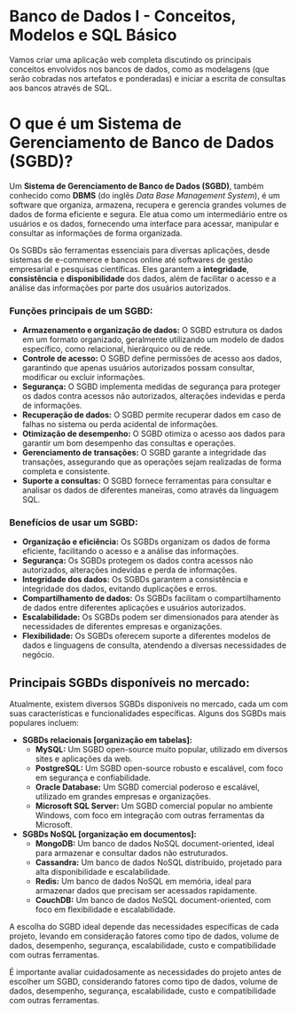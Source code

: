 # Banco de Dados I - Conceitos, Modelos e SQL Básico

Vamos criar uma aplicação web completa discutindo os principais conceitos envolvidos nos bancos de dados, como as modelagens (que serão cobradas nos artefatos e ponderadas) e iniciar a escrita de consultas aos bancos através de SQL.

# O que é um Sistema de Gerenciamento de Banco de Dados (SGBD)?

Um **Sistema de Gerenciamento de Banco de Dados (SGBD)**, também conhecido como **DBMS** (do inglês *Data Base Management System*), é um software que organiza, armazena, recupera e gerencia grandes volumes de dados de forma eficiente e segura. Ele atua como um intermediário entre os usuários e os dados, fornecendo uma interface para acessar, manipular e consultar as informações de forma organizada.

Os SGBDs são ferramentas essenciais para diversas aplicações, desde sistemas de e-commerce e bancos online até softwares de gestão empresarial e pesquisas científicas. Eles garantem a **integridade**, **consistência** e **disponibilidade** dos dados, além de facilitar o acesso e a análise das informações por parte dos usuários autorizados.

### Funções principais de um SGBD:

* **Armazenamento e organização de dados:** O SGBD estrutura os dados em um formato organizado, geralmente utilizando um modelo de dados específico, como relacional, hierárquico ou de rede.
* **Controle de acesso:** O SGBD define permissões de acesso aos dados, garantindo que apenas usuários autorizados possam consultar, modificar ou excluir informações.
* **Segurança:** O SGBD implementa medidas de segurança para proteger os dados contra acessos não autorizados, alterações indevidas e perda de informações.
* **Recuperação de dados:** O SGBD permite recuperar dados em caso de falhas no sistema ou perda acidental de informações.
* **Otimização de desempenho:** O SGBD otimiza o acesso aos dados para garantir um bom desempenho das consultas e operações.
* **Gerenciamento de transações:** O SGBD garante a integridade das transações, assegurando que as operações sejam realizadas de forma completa e consistente.
* **Suporte a consultas:** O SGBD fornece ferramentas para consultar e analisar os dados de diferentes maneiras, como através da linguagem SQL.

### Benefícios de usar um SGBD:

* **Organização e eficiência:** Os SGBDs organizam os dados de forma eficiente, facilitando o acesso e a análise das informações.
* **Segurança:** Os SGBDs protegem os dados contra acessos não autorizados, alterações indevidas e perda de informações.
* **Integridade dos dados:** Os SGBDs garantem a consistência e integridade dos dados, evitando duplicações e erros.
* **Compartilhamento de dados:** Os SGBDs facilitam o compartilhamento de dados entre diferentes aplicações e usuários autorizados.
* **Escalabilidade:** Os SGBDs podem ser dimensionados para atender às necessidades de diferentes empresas e organizações.
* **Flexibilidade:** Os SGBDs oferecem suporte a diferentes modelos de dados e linguagens de consulta, atendendo a diversas necessidades de negócio.

## Principais SGBDs disponíveis no mercado:

Atualmente, existem diversos SGBDs disponíveis no mercado, cada um com suas características e funcionalidades específicas. Alguns dos SGBDs mais populares incluem:

* **SGBDs relacionais [organização em tabelas]:**
    * **MySQL:** Um SGBD open-source muito popular, utilizado em diversos sites e aplicações da web.
    * **PostgreSQL:** Um SGBD open-source robusto e escalável, com foco em segurança e confiabilidade.
    * **Oracle Database:** Um SGBD comercial poderoso e escalável, utilizado em grandes empresas e organizações.
    * **Microsoft SQL Server:** Um SGBD comercial popular no ambiente Windows, com foco em integração com outras ferramentas da Microsoft.
* **SGBDs NoSQL [organização em documentos]:**
    * **MongoDB:** Um banco de dados NoSQL document-oriented, ideal para armazenar e consultar dados não estruturados.
    * **Cassandra:** Um banco de dados NoSQL distribuído, projetado para alta disponibilidade e escalabilidade.
    * **Redis:** Um banco de dados NoSQL em memória, ideal para armazenar dados que precisam ser acessados ​​rapidamente.
    * **CouchDB:** Um banco de dados NoSQL document-oriented, com foco em flexibilidade e escalabilidade.

A escolha do SGBD ideal depende das necessidades específicas de cada projeto, levando em consideração fatores como tipo de dados, volume de dados, desempenho, segurança, escalabilidade, custo e compatibilidade com outras ferramentas.

É importante avaliar cuidadosamente as necessidades do projeto antes de escolher um SGBD, considerando fatores como tipo de dados, volume de dados, desempenho, segurança, escalabilidade, custo e compatibilidade com outras ferramentas.

